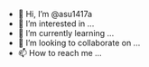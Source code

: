 - 👋 Hi, I’m @asu1417a
- 👀 I’m interested in ...
- 🌱 I’m currently learning ...
- 💞️ I’m looking to collaborate on ...
- 📫 How to reach me ...

<!---
asu1417a/asu1417a is a ✨ special ✨ repository because its `README.md` (this file) appears on your GitHub profile.
You can click the Preview link to take a look at your changes.
--->
